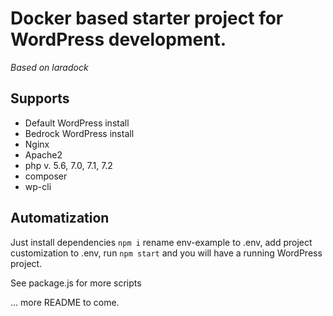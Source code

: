 # Docker based starter project for WordPress development.

*Based on laradock*

## Supports
- Default WordPress install
- Bedrock WordPress install
- Nginx
- Apache2
- php v. 5.6, 7.0, 7.1, 7.2
- composer
- wp-cli

## Automatization 

Just install dependencies `npm i` rename env-example to .env, add project customization to .env, run `npm start` and you will have a running WordPress project.

See package.js for more scripts

... more README to come.
